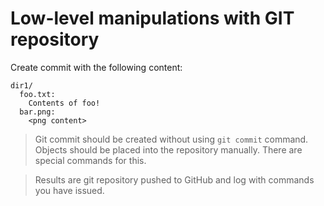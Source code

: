 Low-level manipulations with GIT repository
=============

Create commit with the following content:
```
dir1/
  foo.txt:
    Contents of foo!
  bar.png:
    <png content>
```                

> Git commit should be created without using `git commit` command.
Objects should be placed into the repository manually. There are special commands for this.

> Results are git repository pushed to GitHub and log with commands you have issued.
